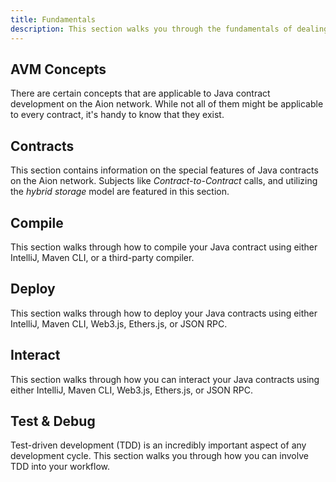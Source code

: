 ```yaml
---
title: Fundamentals
description: This section walks you through the fundamentals of dealing with Java blockchain developments on the Aion network. These pages have been designed to be read individually, but you can walk through the whole section to get a thorough idea of how to develop dApps.
---
```


## AVM Concepts

There are certain concepts that are applicable to Java contract development on the Aion network. While not all of them might be applicable to every contract, it's handy to know that they exist.

## Contracts

This section contains information on the special features of Java contracts on the Aion network. Subjects like _Contract-to-Contract_ calls, and utilizing the _hybrid storage_ model are featured in this section.

## Compile

This section walks through how to compile your Java contract using either IntelliJ, Maven CLI, or a third-party compiler.

## Deploy

This section walks through how to deploy your Java contracts using either IntelliJ, Maven CLI, Web3.js, Ethers.js, or JSON RPC.

## Interact

This section walks through how you can interact your Java contracts using either IntelliJ, Maven CLI, Web3.js, Ethers.js, or JSON RPC.

## Test & Debug

Test-driven development (TDD) is an incredibly important aspect of any development cycle. This section walks you through how you can involve TDD into your workflow.